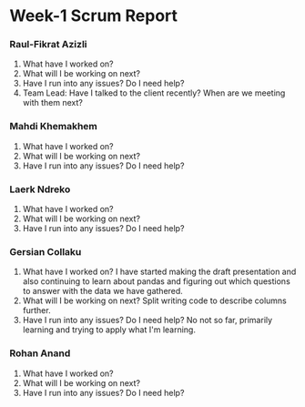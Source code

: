 # Week-1 Scrum Report

### Raul-Fikrat Azizli
1. What have I worked on?
2. What will I be working on next?
3. Have I run into any issues? Do I need help?
4. Team Lead: Have I talked to the client recently? When are we meeting with them next?

### Mahdi Khemakhem
1. What have I worked on?
2. What will I be working on next?
3. Have I run into any issues? Do I need help?

### Laerk Ndreko
1. What have I worked on?
2. What will I be working on next?
3. Have I run into any issues? Do I need help?

### Gersian Collaku
1. What have I worked on? I have started making the draft presentation and also continuing to learn about pandas and figuring out which questions to answer with the data we have gathered.
2. What will I be working on next? Split writing code to describe columns further.
3. Have I run into any issues? Do I need help? No not so far, primarily learning and trying to apply what I'm learning. 

### Rohan Anand
1. What have I worked on?
2. What will I be working on next?
3. Have I run into any issues? Do I need help?
